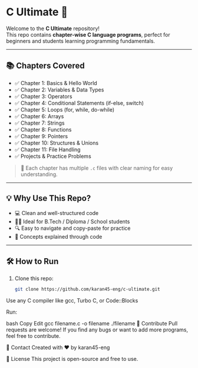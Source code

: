 # C Ultimate 🚀

Welcome to the **C Ultimate** repository!  
This repo contains **chapter-wise C language programs**, perfect for beginners and students learning programming fundamentals.

---

## 📚 Chapters Covered

- ✅ Chapter 1: Basics & Hello World
- ✅ Chapter 2: Variables & Data Types
- ✅ Chapter 3: Operators
- ✅ Chapter 4: Conditional Statements (if-else, switch)
- ✅ Chapter 5: Loops (for, while, do-while)
- ✅ Chapter 6: Arrays
- ✅ Chapter 7: Strings
- ✅ Chapter 8: Functions
- ✅ Chapter 9: Pointers
- ✅ Chapter 10: Structures & Unions
- ✅ Chapter 11: File Handling
- ✅ Projects & Practice Problems

> 📂 Each chapter has multiple `.c` files with clear naming for easy understanding.

---

## 💡 Why Use This Repo?

- 💻 Clean and well-structured code
- 🧑‍🎓 Ideal for B.Tech / Diploma / School students
- 🔍 Easy to navigate and copy-paste for practice
- 🧠 Concepts explained through code

---

## 🛠 How to Run

1. Clone this repo:
   ```bash
   git clone https://github.com/karan45-eng/c-ultimate.git
Use any C compiler like gcc, Turbo C, or Code::Blocks

Run:

bash
Copy
Edit
gcc filename.c -o filename
./filename
🤝 Contribute
Pull requests are welcome!
If you find any bugs or want to add more programs, feel free to contribute.

📩 Contact
Created with ❤️ by karan45-eng

📜 License
This project is open-source and free to use.
